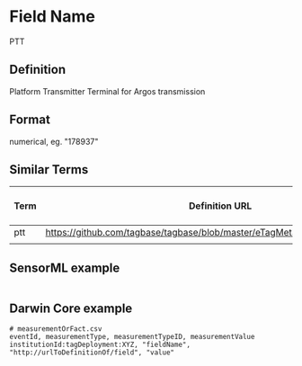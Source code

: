 # Field Name
PTT

## Definition 
Platform Transmitter Terminal for Argos transmission

## Format
numerical, eg. "178937"

## Similar Terms 
|Term|Definition URL|Source Vocabulary Publisher/Creator|
|----|----------|-----------------|
|ptt|https://github.com/tagbase/tagbase/blob/master/eTagMetadataInventory.csv#L12|Tagbase|
||||

## SensorML example
```xml

```
## Darwin Core example
```csv
# measurementOrFact.csv
eventId, measurementType, measurementTypeID, measurementValue
institutionId:tagDeployment:XYZ, "fieldName", "http://urlToDefinitionOf/field", "value"
```
